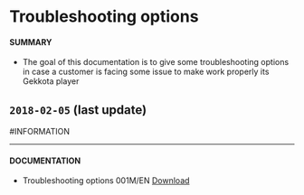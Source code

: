 # Troubleshooting options

#### **SUMMARY**
- The goal of this documentation is to give some troubleshooting options in case a customer is facing some issue to make work properly its Gekkota player

## `2018-02-05` (last update)

#INFORMATION
***********************************************************************
#### **DOCUMENTATION**
- Troubleshooting options 001M/EN [Download](https://github.com/Qeedji/archives/blob/master/downloads/application-notes/troubleshooting/Gekkota-troubleshooting-options-001M_en.pdf)







